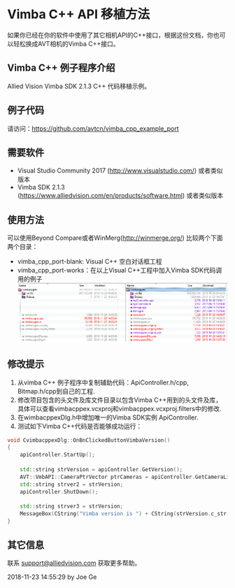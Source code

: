 # Vimba C++ API 移植方法
如果你已经在你的软件中使用了其它相机API的C++接口，根据这份文档，你也可以轻松换成AVT相机的Vimba C++接口。

## Vimba C++ 例子程序介绍
Allied Vision Vimba SDK 2.1.3 C++ 代码移植示例。


## 例子代码
请访问：https://github.com/avtcn/vimba_cpp_example_port 

## 需要软件
* Visual Studio Community 2017 (http://www.visualstudio.com/) 或者类似版本
* Vimba SDK 2.1.3 (https://www.alliedvision.com/en/products/software.html) 或者类似版本

## 使用方法
可以使用Beyond Compare或者WinMerg(http://winmerge.org/) 比较两个下面两个目录：
* vimba_cpp_port-blank: Visual C++ 空白对话框工程
* vimba_cpp_port-works：在以上Visual C++工程中加入Vimba SDK代码调用的例子
![改动文件对比](beyond-compare-list.png)


## 修改提示
1. 从vimba C++ 例子程序中复制辅助代码：ApiController.h/cpp, Bitmap.h/cpp到自己的工程.
2. 修改项目包含的头文件及库文件目录以包含Vimba C++用到的头文件及库，具体可以查看vimbacppex.vcxproj和vimbacppex.vcxproj.filters中的修改.
3. 在wimbacppexDlg.h中增加唯一的Vimba SDK实例 ApiController.
4. 测试如下Vimba C++代码是否能够成功运行：
```cpp
void CvimbacppexDlg::OnBnClickedButtonVimbaVersion()
{
	apiController.StartUp();
	  
	std::string strVersion = apiController.GetVersion();
	AVT::VmbAPI::CameraPtrVector ptrCameras = apiController.GetCameraList();	
	std::string strver2 = strVersion;
	apiController.ShutDown();
	
	std::string strver3 = strVersion;
	MessageBox(CString("Vimba version is ") + CString(strVersion.c_str()));
}
```


## 其它信息
联系 support@alliedvision.com 获取更多帮助。



2018-11-23 14:55:29
by Joe Ge


